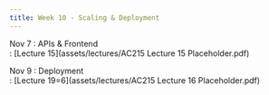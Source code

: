 ```yaml
---
title: Week 10 - Scaling & Deployment
---
```


Nov 7
: APIs & Frontend	
  : [Lecture 15](assets/lectures/AC215 Lecture 15 Placeholder.pdf)

Nov 9
: Deployment	
  : [Lecture 19=6](assets/lectures/AC215 Lecture 16 Placeholder.pdf)

  
  